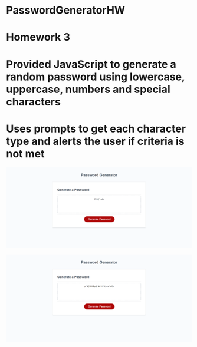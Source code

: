 # PasswordGeneratorHW
# Homework 3
# Provided JavaScript to generate a random password using lowercase, uppercase, numbers and special characters
# Uses prompts to get each character type and alerts the user if criteria is not met
![screen shot of website functionality](/assets/images/PasswordGeneratorScreenShot1_HW3.png)

![screen shot of website functionality](/assets/images/PasswordGeneratorScreenShot2_HW3.png)